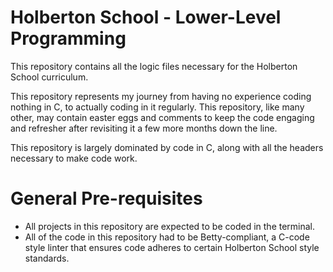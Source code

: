 # Holberton School - Lower-Level Programming
This repository contains all the logic files necessary for the Holberton School curriculum.

This repository represents my journey from having no experience coding nothing in C, to actually coding in it regularly. This repository, like many other, may contain easter eggs and comments to keep the code engaging and refresher after revisiting it a few more months down the line.

This repository is largely dominated by code in C, along with all the headers necessary to make code work.

# General Pre-requisites
- All projects in this repository are expected to be coded in the terminal.
- All of the code in this repository had to be Betty-compliant, a C-code style linter that ensures code adheres to certain Holberton School style standards.
